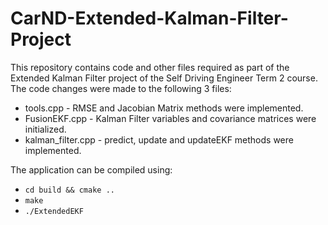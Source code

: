 # CarND-Extended-Kalman-Filter-Project
This repository contains code and other files required as part of the Extended Kalman Filter project of the Self Driving Engineer Term 2 course.
The code changes were made to the following 3 files:
* tools.cpp - RMSE and Jacobian Matrix methods were implemented.
* FusionEKF.cpp - Kalman Filter variables and covariance matrices were initialized.
* kalman_filter.cpp - predict, update and updateEKF methods were implemented.

The application can be compiled using:
* `cd build && cmake ..`
* `make`
* `./ExtendedEKF`
